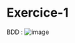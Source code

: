 # Exercice-1

BDD :
![image](https://github.com/Maxime-Godefroy/Exercice-1/assets/129076718/cd3efddd-6176-4c4b-b32b-69afb821cf84)
